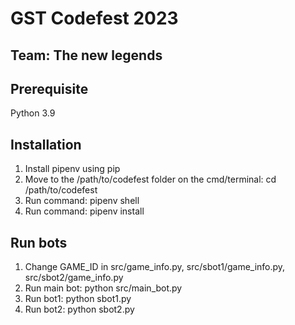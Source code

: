 # GST Codefest 2023

## Team: The new legends

## Prerequisite

Python 3.9

## Installation

1. Install pipenv using pip
2. Move to the /path/to/codefest folder on the cmd/terminal: cd /path/to/codefest
3. Run command: pipenv shell
4. Run command: pipenv install

## Run bots

1. Change GAME_ID in src/game_info.py, src/sbot1/game_info.py, src/sbot2/game_info.py
2. Run main bot: python src/main_bot.py
3. Run bot1: python sbot1.py
4. Run bot2: python sbot2.py
